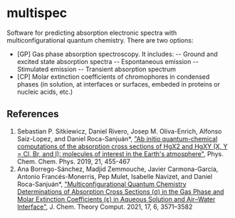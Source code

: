 # multispec

Software for predicting absorption electronic spectra with multiconfigurational quantum chemistry. 
There are two options:
- [GP] Gas phase absorption spectroscopy. It includes:
-- Ground and excited state absorption spectra
-- Espontaneous emission
-- Stimulated emission
-- Transient absorption spectrum
- [CP] Molar extinction coefficients of chromophores in condensed phases (in solution, at interfaces or surfaces, embeded in proteins or nucleic acids, etc.)

## References
1) Sebastian P. Sitkiewicz, Daniel Rivero, Josep M. Oliva-Enrich, Alfonso Saiz-Lopez, and Daniel Roca-Sanjuán*, ["Ab initio quantum-chemical computations of the absorption cross sections of HgX2 and HgXY (X, Y = Cl, Br, and I): molecules of interest in the Earth's atmosphere"](https://pubs.rsc.org/en/content/articlehtml/2018/cp/c8cp06160b), Phys. Chem. Chem. Phys. 2019, 21, 455-467
2) Ana Borrego-Sánchez, Madjid Zemmouche, Javier Carmona-García, Antonio Francés-Monerris, Pep Mulet, Isabelle Navizet, and Daniel Roca-Sanjuán*, ["Multiconfigurational Quantum Chemistry Determinations of Absorption Cross Sections (σ) in the Gas Phase and Molar Extinction Coefficients (ε) in Aqueous Solution and Air–Water Interface"](https://pubs.acs.org/doi/abs/10.1021/acs.jctc.0c01083), J. Chem. Theory Comput. 2021, 17, 6, 3571–3582
